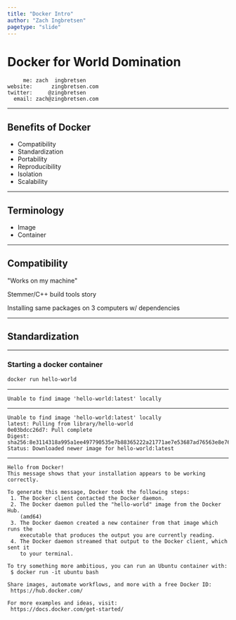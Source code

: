 ```yaml
---
title: "Docker Intro"
author: "Zach Ingbretsen"
pagetype: "slide"
---
```


# Docker for World Domination


```
     me: zach  ingbretsen    
website:      zingbretsen.com
twitter:     @zingbretsen
  email: zach@zingbretsen.com
```

---
## Benefits of Docker
- Compatibility
- Standardization
- Portability
- Reproducibility
- Isolation
- Scalability

---
## Terminology
 -  Image
 -  Container

---

## Compatibility

"Works on my machine"

Stemmer/C++ build tools story

Installing same packages on 3 computers w/ dependencies

---
## Standardization
---
### Starting a docker container
```bash
docker run hello-world
```
---
```
Unable to find image 'hello-world:latest' locally
```
---
```
Unable to find image 'hello-world:latest' locally
latest: Pulling from library/hello-world
0e03bdcc26d7: Pull complete 
Digest: sha256:8e3114318a995a1ee497790535e7b88365222a21771ae7e53687ad76563e8e76
Status: Downloaded newer image for hello-world:latest
```
---
```
Hello from Docker!
This message shows that your installation appears to be working correctly.

To generate this message, Docker took the following steps:
 1. The Docker client contacted the Docker daemon.
 2. The Docker daemon pulled the "hello-world" image from the Docker Hub.
    (amd64)
 3. The Docker daemon created a new container from that image which runs the
    executable that produces the output you are currently reading.
 4. The Docker daemon streamed that output to the Docker client, which sent it
    to your terminal.

To try something more ambitious, you can run an Ubuntu container with:
 $ docker run -it ubuntu bash

Share images, automate workflows, and more with a free Docker ID:
 https://hub.docker.com/

For more examples and ideas, visit:
 https://docs.docker.com/get-started/
```
